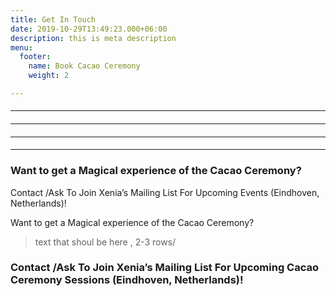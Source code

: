 ```yaml
---
title: Get In Touch
date: 2019-10-29T13:49:23.000+06:00
description: this is meta description
menu:
  footer:
    name: Book Cacao Ceremony
    weight: 2

---
```

#### <hr>

#### <hr>

#### <hr>

#### <hr>

### Want to get a Magical experience of the Cacao Ceremony?

Contact /Ask To Join Xenia’s Mailing List For Upcoming Events (Eindhoven, Netherlands)!

Want to get a Magical experience of the Cacao Ceremony?

> text that shoul be here , 2-3 rows/

### Contact /Ask To Join Xenia’s Mailing List For Upcoming Cacao Ceremony Sessions (Eindhoven, Netherlands)!